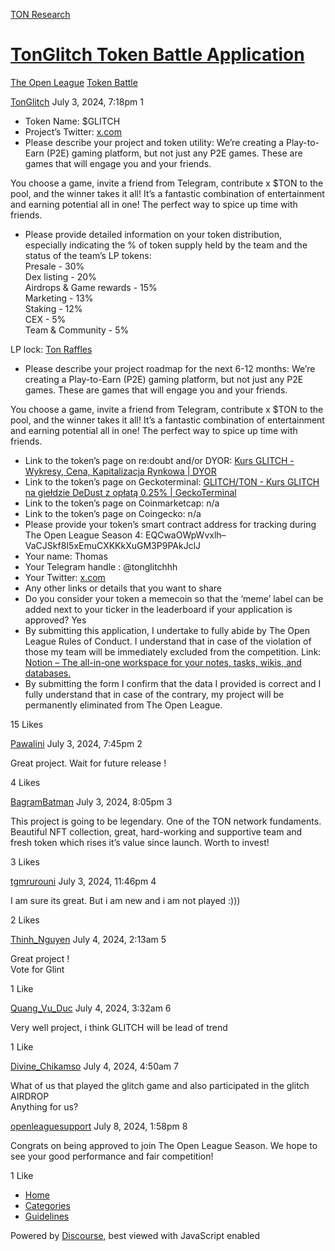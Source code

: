 [TON Research](/)

# [TonGlitch Token Battle Application](/t/tonglitch-token-battle-application/27355)

[The Open League](/c/the-open-league/token-leaderboard/57)  [Token Battle](/c/the-open-league/token-leaderboard/57) 

    

[TonGlitch](https://tonresear.ch/u/TonGlitch)  July 3, 2024, 7:18pm  1

*   Token Name: $GLITCH
*   Project’s Twitter: [x.com](https://x.com/TONGlitch)
*   Please describe your project and token utility: We’re creating a Play-to-Earn (P2E) gaming platform, but not just any P2E games. These are games that will engage you and your friends.

You choose a game, invite a friend from Telegram, contribute x $TON to the pool, and the winner takes it all! It’s a fantastic combination of entertainment and earning potential all in one! The perfect way to spice up time with friends.

*   Please provide detailed information on your token distribution, especially indicating the % of token supply held by the team and the status of the team’s LP tokens:  
    Presale - 30%  
    Dex listing - 20%  
    Airdrops & Game rewards - 15%  
    Marketing - 13%  
    Staking - 12%  
    CEX - 5%  
    Team & Community - 5%

LP lock: [Ton Raffles](https://tonraffles.app/lock/EQC40PY0VXNyBcpujVT0mH2rJe6NTmBVE3wIuyM1p3uc5xfe)

*   Please describe your project roadmap for the next 6-12 months: We’re creating a Play-to-Earn (P2E) gaming platform, but not just any P2E games. These are games that will engage you and your friends.

You choose a game, invite a friend from Telegram, contribute x $TON to the pool, and the winner takes it all! It’s a fantastic combination of entertainment and earning potential all in one! The perfect way to spice up time with friends.

*   Link to the token’s page on re:doubt and/or DYOR: [Kurs GLITCH - Wykresy, Cena, Kapitalizacja Rynkowa | DYOR](https://dyor.io/pl/token/EQCwaOWpWvxlh--VaCJSkf8I5xEmuCXKKkXuGM3P9PAkJclJ)
*   Link to the token’s page on Geckoterminal: [GLITCH/TON - Kurs GLITCH na giełdzie DeDust z opłatą 0.25% | GeckoTerminal](https://www.geckoterminal.com/pl/ton/pools/EQC40PY0VXNyBcpujVT0mH2rJe6NTmBVE3wIuyM1p3uc5xfe)
*   Link to the token’s page on Coinmarketcap: n/a
*   Link to the token’s page on Coingecko: n/a
*   Please provide your token’s smart contract address for tracking during The Open League Season 4: EQCwaOWpWvxlh–VaCJSkf8I5xEmuCXKKkXuGM3P9PAkJclJ
*   Your name: Thomas
*   Your Telegram handle : @tonglitchhh
*   Your Twitter: [x.com](https://x.com/TONGlitch)
*   Any other links or details that you want to share
*   Do you consider your token a memecoin so that the ‘meme’ label can be added next to your ticker in the leaderboard if your application is approved? Yes
*   By submitting this application, I undertake to fully abide by The Open League Rules of Conduct. I understand that in case of the violation of those my team will be immediately excluded from the competition. Link: [Notion – The all-in-one workspace for your notes, tasks, wikis, and databases.](https://ton-org.notion.site/The-Open-League-Rules-of-Conduct-04f4a0fedf1a401687075f5efd83de68)
*   By submitting the form I confirm that the data I provided is correct and I fully understand that in case of the contrary, my project will be permanently eliminated from The Open League.

  15 Likes

[Pawalini](https://tonresear.ch/u/Pawalini) July 3, 2024, 7:45pm  2

Great project. Wait for future release !

  4 Likes

[BagramBatman](https://tonresear.ch/u/BagramBatman) July 3, 2024, 8:05pm  3

This project is going to be legendary. One of the TON network fundaments.  
Beautiful NFT collection, great, hard-working and supportive team and fresh token which rises it’s value since launch. Worth to invest!

  3 Likes

[tgmrurouni](https://tonresear.ch/u/tgmrurouni) July 3, 2024, 11:46pm  4

I am sure its great. But i am new and i am not played :)))

  2 Likes

[Thinh\_Nguyen](https://tonresear.ch/u/Thinh_Nguyen) July 4, 2024, 2:13am  5

Great project !  
Vote for Glint

  1 Like

[Quang\_Vu\_Duc](https://tonresear.ch/u/Quang_Vu_Duc) July 4, 2024, 3:32am  6

Very well project, i think GLITCH will be lead of trend

  1 Like

[Divine\_Chikamso](https://tonresear.ch/u/Divine_Chikamso) July 4, 2024, 4:50am  7

What of us that played the glitch game and also participated in the glitch AIRDROP  
Anything for us?

 

[openleaguesupport](https://tonresear.ch/u/openleaguesupport) July 8, 2024, 1:58pm  8

Congrats on being approved to join The Open League Season. We hope to see your good performance and fair competition!

  1 Like

*   [Home](/)
*   [Categories](/categories)
*   [Guidelines](/guidelines)

Powered by [Discourse](https://www.discourse.org), best viewed with JavaScript enabled
